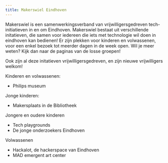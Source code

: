 ```yaml
---
title: Makerswiel Eindhoven
---
```


Makerswiel is een samenwerkingsverband van vrijwilligersgedreven tech-initiatieven in en om Eindhoven.
Makerswiel bestaat uit verschillende initatieven, die samen voor iedereen die iets met technologie wil doen in eindhoven kan bedienen! 
Er zijn plekken voor kinderen en volwassenen, voor een enkel bezoek tot meerder dagen in de week open. Wil je meer weten? Kijk dan naar de paginas van de losse groepen!

Ook zijn al deze initatieven vrijwilligersgedreven, en zijn nieuwe vrijwilligers welkom!

Kinderen en volwassenen:
* Philips museum

Jonge kinderen:
* Makersplaats in de Bibliotheek

Jongere en oudere kinderen
* Tech playgrounds
* De jonge onderzoekers Eindhoven

Volwassenen
* Hackalot, de hackerspace van Eindhoven
* MAD emergent art center